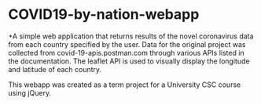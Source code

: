 # COVID19-by-nation-webapp
+A simple web application that returns results of the novel coronavirus data from each country specified by the user. Data for the original project was collected from covid-19-apis.postman.com through various APIs listed in the documentation. The leaflet API is used to visually display the longitude and latitude of each country.

This webapp was created as a term project for a University CSC course using jQuery.
